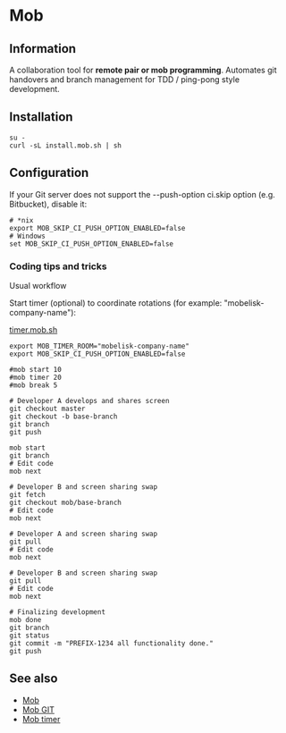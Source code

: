 # Mob

## Information

A collaboration tool for **remote pair or mob programming**.
Automates git handovers and branch management for TDD / ping-pong style development.

## Installation

```shell
su -
curl -sL install.mob.sh | sh
```

## Configuration

If your Git server does not support the --push-option ci.skip option (e.g. Bitbucket), disable it:

```shell
# *nix
export MOB_SKIP_CI_PUSH_OPTION_ENABLED=false
# Windows
set MOB_SKIP_CI_PUSH_OPTION_ENABLED=false
```

### Coding tips and tricks

Usual workflow

Start timer (optional) to coordinate rotations (for example: "mobelisk-company-name"):

[timer.mob.sh](https://timer.mob.sh/)

```shell
export MOB_TIMER_ROOM="mobelisk-company-name"
export MOB_SKIP_CI_PUSH_OPTION_ENABLED=false

#mob start 10
#mob timer 20
#mob break 5

# Developer A develops and shares screen
git checkout master
git checkout -b base-branch
git branch
git push

mob start
git branch
# Edit code
mob next

# Developer B and screen sharing swap
git fetch
git checkout mob/base-branch
# Edit code
mob next

# Developer A and screen sharing swap
git pull
# Edit code
mob next

# Developer B and screen sharing swap
git pull
# Edit code
mob next

# Finalizing development
mob done
git branch
git status
git commit -m "PREFIX-1234 all functionality done."
git push
```

## See also

* [Mob](https://mob.sh/)
* [Mob GIT](https://github.com/remotemobprogramming/mob/)
* [Mob timer](https://timer.mob.sh/)
